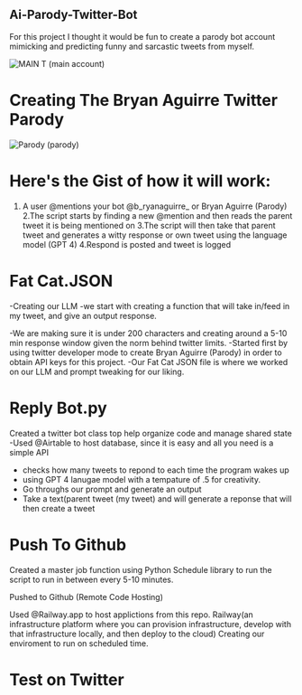 ## Ai-Parody-Twitter-Bot
For this project I thought it would be fun to create a parody bot account mimicking and predicting funny and sarcastic tweets from myself.


![MAIN T](https://github.com/user-attachments/assets/a1867344-08ce-4e19-9b0a-200180df7fd4)  (main account)
# Creating The Bryan Aguirre Twitter Parody

![Parody](https://github.com/user-attachments/assets/49bf57bd-0c8c-4ec7-8454-fa9a32597577)  (parody)



# Here's the Gist of how it will work:
 1. A user @mentions your bot @b_ryanaguirre_ or Bryan Aguirre (Parody)
 2.The script starts by finding a new @mention and then reads the parent tweet it is being mentioned on
 3.The script will then take that parent tweet and generates a witty response or own tweet using the language model (GPT 4)
 4.Respond is posted and tweet is logged


 # Fat Cat.JSON
 -Creating our LLM
 -we start with creating a function that will take in/feed in my tweet, and give an output response.

 -We are making sure it is under 200 characters and creating around a 5-10 min response window given the norm behind twitter limits.
 -Started first by using twitter developer mode to create Bryan Aguirre (Parody) in order to obtain API keys for this project.
 -Our Fat Cat JSON file is where we worked on our LLM and prompt tweaking for our liking. 

# Reply Bot.py
 Created a twitter bot class top help organize code and manage shared state
   -Used @Airtable to host database, since it is easy and all you need is a simple API 
   - checks how many tweets to repond to each time the program wakes up
   - using GPT 4 lanugae model with a tempature of .5 for creativity.
   - Go throughs our prompt and generate an output
   - Take a text(parent tweet (my tweet) and will generate a reponse that will then create a tweet


# Push To Github
Created a master job function using Python Schedule library to run the script to run in between every 5-10 minutes. 

Pushed to Github (Remote Code Hosting)

Used @Railway.app to host applictions from this repo.
Railway(an infrastructure platform where you can provision infrastructure, develop with that infrastructure locally, and then deploy to the cloud)
Creating our enviroment to run on scheduled time.


# Test on Twitter 




 
